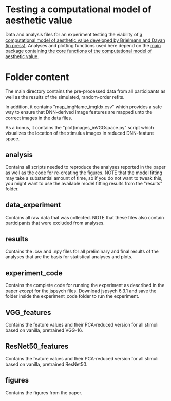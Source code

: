 # Testing a computational model of aesthetic value
Data and analysis files for an experiment testing the viability of [a computational model of aesthetic value developed by Brielmann and Dayan (in press)](https://psyarxiv.com/eaqkc/).
Analyses and plotting functions used here depend on the [main package containing the core functions of the computational model of aesthetic value](https://github.com/aenneb/intro-aesthetic-value-model).

# Folder content

The main directory contains the pre-processed data from all participants as well as the results of the simulated, random-order refits.

In addition, it contains "map_imgName_imgIdx.csv" which provides a safe way to ensure that DNN-derived image features are mapped unto the correct images in the data files. 

As a bonus, it contains the "plot)images_inVGGspace.py" script which visualizes the location of the stimulus images in reduced DNN-feature space.

## analysis

Contains all scripts needed to reproduce the analyses reported in the paper as well as the code for re-creating the figures. NOTE that the model fitting may take a substantial amount of time, so if you do not want to tweak this, you might want to use the available model fitting results from the "results" folder.

## data_experiment

Contains all raw data that was collected. NOTE that these files also contain participants that were excluded from analyses.

## results

Contains the .csv and .npy files for all preliminary and final results of the analyses that are the basis for statistical analyses and plots.

## experiment_code

Contains the complete code for running the experiment as described in the paper *except* for the jspsych files. Download jspsych 6.3.1 and save the folder inside the experiment_code folder to run the experiment.

## VGG_features

Contains the feature values and their PCA-reduced version for all stimuli based on vanilla, pretrained VGG-16.

## ResNet50_features

Contains the feature values and their PCA-reduced version for all stimuli based on vanilla, pretrained ResNet50.

## figures

Contains the figures from the paper.



